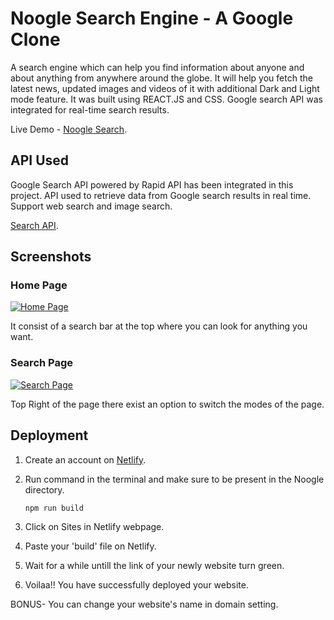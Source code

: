 # Noogle Search Engine - A Google Clone
A search engine which can help you find information about anyone and about anything from anywhere around the globe. It will help you fetch the latest news, updated images and videos of it with additional Dark and Light mode feature. It was built using REACT.JS and CSS. Google search API was integrated for real-time search results.

Live Demo - [Noogle Search](https://noogler.netlify.app/search).

## API Used
Google Search API powered by Rapid API has been integrated in this project. API used to retrieve data from Google search results in real time. Support web search and image search.

[Search API](https://rapidapi.com/neoscrap-net/api/google-search72/).

## Screenshots
### Home Page

[![Home Page](https://i.postimg.cc/W17KYD2R/Screenshot-29.png)](https://postimg.cc/qNzjzvhQ)

It consist of a search bar at the top where you can look for anything you want.

### Search Page

[![Search Page](https://i.postimg.cc/N0YJ1QTN/Screenshot-18.png)](https://postimg.cc/k21vC3T8)

Top Right of the page there exist an option to switch the modes of the page.

## Deployment

1. Create an account on [Netlify](https://www.netlify.com/).

2. Run command in the terminal and make sure to be present in the Noogle directory.
   ```
   npm run build
   ```
   
3. Click on Sites in Netlify webpage.

4. Paste your 'build' file on Netlify.

5. Wait for a while untill the link of your newly website turn green.

6. Voilaa!! You have successfully deployed your website.

BONUS- You can change your website's name in domain setting.
